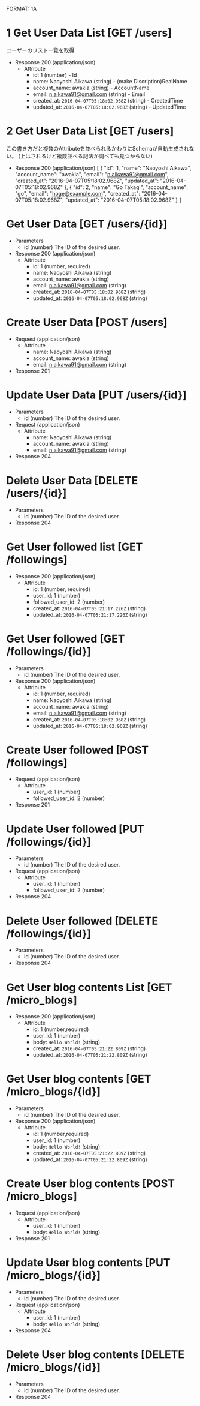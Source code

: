 FORMAT: 1A
# 1 Get User Data List [GET /users]
ユーザーのリスト一覧を取得
  + Response 200 (application/json)
    + Attribute
        + id: 1 (number) - Id
        + name: Naoyoshi Aikawa (string) - (make Discription)RealName
        + account_name: awakia (string) - AccountName
        + email: n.aikawa91@gmail.com (string) - Email
        + created_at: `2016-04-07T05:18:02.968Z` (string) - CreatedTime
        + updated_at: `2016-04-07T05:18:02.968Z` (string) - UpdatedTime

# 2 Get User Data List [GET /users]
この書き方だと複数のAttributeを並べられるかわりにSchemaが自動生成されない。
(上はされるけど複数並べる記法が調べても見つからない)
+ Response 200 (application/json)
[
  {
    "id": 1,
    "name": "Naoyoshi Aikawa",
    "account_name": "awakia",
    "email": "n.aikawa91@gmail.com",
    "created_at": "2016-04-07T05:18:02.968Z",
    "updated_at": "2016-04-07T05:18:02.968Z"
  },
  {
    "id": 2,
    "name": "Go Takagi",
    "account_name": "go",
    "email": "hoge@example.com",
    "created_at": "2016-04-07T05:18:02.968Z",
    "updated_at": "2016-04-07T05:18:02.968Z"
  }
]

# Get User Data [GET /users/{id}]
  + Parameters
    + id (number)
        The ID of the desired user.
  + Response 200 (application/json)
    + Attribute
      + id: 1 (number, required)
      + name: Naoyoshi Aikawa (string)
      + account_name: awakia (string)
      + email: n.aikawa91@gmail.com (string)
      + created_at: `2016-04-07T05:18:02.968Z` (string)
      + updated_at: `2016-04-07T05:18:02.968Z` (string)

# Create User Data [POST /users]
  + Request (application/json)
    + Attribute
      + name: Naoyoshi Aikawa (string)
      + account_name: awakia (string)
      + email: n.aikawa91@gmail.com (string)
  + Response 201

# Update User Data [PUT /users/{id}]
  + Parameters
    + id (number)
        The ID of the desired user.
  + Request (application/json)
    + Attribute
      + name: Naoyoshi Aikawa (string)
      + account_name: awakia (string)
      + email: n.aikawa91@gmail.com (string)
  + Response 204

# Delete User Data [DELETE /users/{id}]
  + Parameters
    + id (number)
        The ID of the desired user.
  + Response 204

# Get User followed list [GET /followings]
  + Response 200 (application/json)
    + Attribute
        + id: 1 (number, required)
        + user_id: 1 (number)
        + followed_user_id: 2 (number)
        + created_at: `2016-04-07T05:21:17.226Z` (string)
        + updated_at: `2016-04-07T05:21:17.226Z` (string)

# Get User followed [GET /followings/{id}]
  + Parameters
    + id (number)
        The ID of the desired user.
  + Response 200 (application/json)
    + Attribute
      + id: 1 (number, required)
      + name: Naoyoshi Aikawa (string)
      + account_name: awakia (string)
      + email: n.aikawa91@gmail.com (string)
      + created_at: `2016-04-07T05:18:02.968Z` (string)
      + updated_at: `2016-04-07T05:18:02.968Z` (string)

# Create User followed [POST /followings]
  + Request (application/json)
    + Attribute
        + user_id: 1 (number)
        + followed_user_id: 2 (number)
  + Response 201

# Update User followed [PUT /followings/{id}]
  + Parameters
    + id (number)
        The ID of the desired user.
  + Request (application/json)
    + Attribute
        + user_id: 1 (number)
        + followed_user_id: 2 (number)
  + Response 204

# Delete User followed [DELETE /followings/{id}]
  + Parameters
    + id (number)
        The ID of the desired user.
  + Response 204

# Get User blog contents List [GET /micro_blogs]
  + Response 200 (application/json)
    + Attribute
        + id: 1 (number,required)
        + user_id: 1 (number)
        + body: `Hello World!` (string)
        + created_at: `2016-04-07T05:21:22.809Z` (string)
        + updated_at: `2016-04-07T05:21:22.809Z` (string)

# Get User blog contents [GET /micro_blogs/{id}]
  + Parameters
    + id (number)
        The ID of the desired user.
  + Response 200 (application/json)
    + Attribute
        + id: 1 (number,required)
        + user_id: 1 (number)
        + body: `Hello World!` (string)
        + created_at: `2016-04-07T05:21:22.809Z` (string)
        + updated_at: `2016-04-07T05:21:22.809Z` (string)

# Create User blog contents [POST /micro_blogs]
  + Request (application/json)
    + Attribute
        + user_id: 1 (number)
        + body: `Hello World!` (string)
  + Response 201

# Update User blog contents [PUT /micro_blogs/{id}]
  + Parameters
    + id (number)
        The ID of the desired user.
  + Request (application/json)
    + Attribute
        + user_id: 1 (number)
        + body: `Hello World!` (string)
  + Response 204

# Delete User blog contents [DELETE /micro_blogs/{id}]
  + Parameters
    + id (number)
        The ID of the desired user.
  + Response 204
